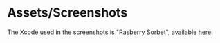 # Assets/Screenshots

The Xcode used in the screenshots is "Rasberry Sorbet", available
[here](https://github.com/hdoria/xcode-themes).

